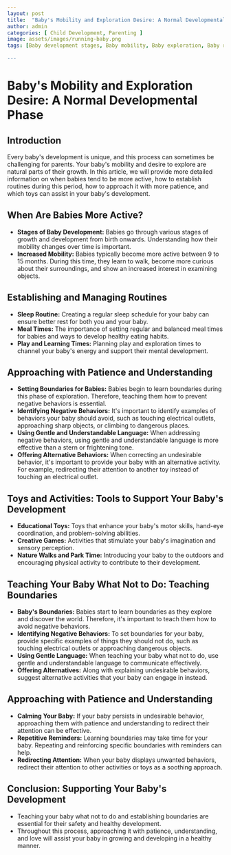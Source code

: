 ```yaml
---
layout: post
title:  "Baby's Mobility and Exploration Desire: A Normal Developmental Phase"
author: admin
categories: [ Child Development, Parenting ]
image: assets/images/running-baby.png
tags: [Baby development stages, Baby mobility, Baby exploration, Baby routines, Baby sleep schedule, Baby meal times, Baby playtime, Setting boundaries for babies, Teaching boundaries to babies, Baby safety, Baby-friendly toys, Educational baby toys, Creative baby games, Outdoor activities for babies, Parenting tips for babies, Patience with infants, Understanding baby behavior, Redirecting baby's attention, Healthy baby development, Baby care advice]

---
```


# Baby's Mobility and Exploration Desire: A Normal Developmental Phase

## Introduction
Every baby's development is unique, and this process can sometimes be challenging for parents. Your baby's mobility and desire to explore are natural parts of their growth. In this article, we will provide more detailed information on when babies tend to be more active, how to establish routines during this period, how to approach it with more patience, and which toys can assist in your baby's development.

## When Are Babies More Active?

- **Stages of Baby Development:** Babies go through various stages of growth and development from birth onwards. Understanding how their mobility changes over time is important.
- **Increased Mobility:** Babies typically become more active between 9 to 15 months. During this time, they learn to walk, become more curious about their surroundings, and show an increased interest in examining objects.

## Establishing and Managing Routines
- **Sleep Routine:** Creating a regular sleep schedule for your baby can ensure better rest for both you and your baby.
- **Meal Times:** The importance of setting regular and balanced meal times for babies and ways to develop healthy eating habits.
- **Play and Learning Times:** Planning play and exploration times to channel your baby's energy and support their mental development.

## Approaching with Patience and Understanding
- **Setting Boundaries for Babies:** Babies begin to learn boundaries during this phase of exploration. Therefore, teaching them how to prevent negative behaviors is essential.
- **Identifying Negative Behaviors:** It's important to identify examples of behaviors your baby should avoid, such as touching electrical outlets, approaching sharp objects, or climbing to dangerous places.
- **Using Gentle and Understandable Language:** When addressing negative behaviors, using gentle and understandable language is more effective than a stern or frightening tone.
- **Offering Alternative Behaviors:** When correcting an undesirable behavior, it's important to provide your baby with an alternative activity. For example, redirecting their attention to another toy instead of touching an electrical outlet.

## Toys and Activities: Tools to Support Your Baby's Development
- **Educational Toys:** Toys that enhance your baby's motor skills, hand-eye coordination, and problem-solving abilities.
- **Creative Games:** Activities that stimulate your baby's imagination and sensory perception.
- **Nature Walks and Park Time:** Introducing your baby to the outdoors and encouraging physical activity to contribute to their development.

## Teaching Your Baby What Not to Do: Teaching Boundaries
- **Baby's Boundaries:** Babies start to learn boundaries as they explore and discover the world. Therefore, it's important to teach them how to avoid negative behaviors.
- **Identifying Negative Behaviors:** To set boundaries for your baby, provide specific examples of things they should not do, such as touching electrical outlets or approaching dangerous objects.
- **Using Gentle Language:** When teaching your baby what not to do, use gentle and understandable language to communicate effectively.
- **Offering Alternatives:** Along with explaining undesirable behaviors, suggest alternative activities that your baby can engage in instead.

## Approaching with Patience and Understanding
- **Calming Your Baby:** If your baby persists in undesirable behavior, approaching them with patience and understanding to redirect their attention can be effective.
- **Repetitive Reminders:** Learning boundaries may take time for your baby. Repeating and reinforcing specific boundaries with reminders can help.
- **Redirecting Attention:** When your baby displays unwanted behaviors, redirect their attention to other activities or toys as a soothing approach.

## Conclusion: Supporting Your Baby's Development
- Teaching your baby what not to do and establishing boundaries are essential for their safety and healthy development.
- Throughout this process, approaching it with patience, understanding, and love will assist your baby in growing and developing in a healthy manner.
